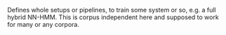Defines whole setups or pipelines, to train some system or so, e.g. a full hybrid NN-HMM. This is corpus independent here and supposed to work for many or any corpora.
